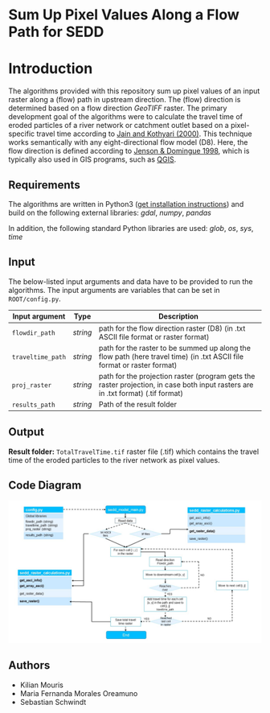 # Sum Up Pixel Values Along a Flow Path for SEDD

# Introduction
The algorithms provided with this repository sum up pixel values of an input raster along a (flow) path in upstream direction. The (flow) direction is determined based on a flow direction *GeoTIFF* raster. The primary development goal of the algorithms were to calculate the travel time of eroded particles of a river network or catchment outlet based on a pixel-specific travel time according to [Jain and Kothyari (2000)](https://www.tandfonline.com/doi/pdf/10.1080/02626660009492376?needAccess=true). This technique works semantically with any eight-directional flow model (D8). Here, the flow direction is defined according to [Jenson & Domingue 1998](https://pro.arcgis.com/en/pro-app/latest/tool-reference/spatial-analyst/how-flow-direction-works.htm), which is typically also used in GIS programs, such as [QGIS](https://qgis.org).


## Requirements

The algorithms are written in Python3 ([get installation instructions](https://hydro-informatics.com/python-basics/pyinstall.html)) and build on the following external libraries:  *gdal*, *numpy*, *pandas*

In addition, the following standard Python libraries are used: *glob*, *os*, *sys*, *time*

## Input

The below-listed input arguments and data have to be provided to run the algorithms. The input arguments are variables that can be set in `ROOT/config.py`.

| Input argument | Type | Description |
|----------------|------|-------------|
|`flowdir_path`| *string* | path for the flow direction raster (D8) (in .txt ASCII file format or raster format)|
|`traveltime_path`| *string* | path for the raster to be summed up along the flow path (here travel time) (in .txt ASCII file format or raster format)  |
|`proj_raster`| *string* | path for the projection raster (program gets the raster projection, in case both input rasters are in .txt format) (.tif format)  |
|`results_path`| *string* | Path of the result folder |

## Output

**Result folder:** `TotalTravelTime.tif` raster file (.tif) which contains the travel time of the eroded particles to the river network as pixel values.

## Code Diagram
![](diagrams/sedd_diagram.jpg)

## Authors
- Kilian Mouris
- Maria Fernanda Morales Oreamuno
- Sebastian Schwindt
